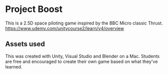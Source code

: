 # Project Boost

This is a 2.5D space piloting game inspired by the BBC Micro classic Thrust.
https://www.udemy.com/unitycourse2/learn/v4/overview


## Assets used
This was created with Unity, Visual Studio and Blender on a Mac. Students are free and encouraged to create their own 
game based on what they've learned.
